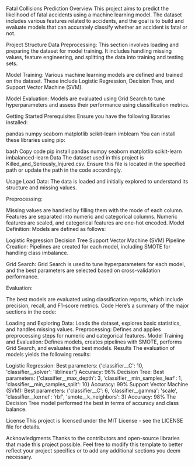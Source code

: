 Fatal Collisions Prediction
Overview
This project aims to predict the likelihood of fatal accidents using a machine learning model. The dataset includes various features related to accidents, and the goal is to build and evaluate models that can accurately classify whether an accident is fatal or not.

Project Structure
Data Preprocessing: This section involves loading and preparing the dataset for model training. It includes handling missing values, feature engineering, and splitting the data into training and testing sets.

Model Training: Various machine learning models are defined and trained on the dataset. These include Logistic Regression, Decision Tree, and Support Vector Machine (SVM).

Model Evaluation: Models are evaluated using Grid Search to tune hyperparameters and assess their performance using classification metrics.

Getting Started
Prerequisites
Ensure you have the following libraries installed:

pandas
numpy
seaborn
matplotlib
scikit-learn
imblearn
You can install these libraries using pip:

bash
Copy code
pip install pandas numpy seaborn matplotlib scikit-learn imbalanced-learn
Data
The dataset used in this project is Killed_and_Seriously_Injured.csv. Ensure this file is located in the specified path or update the path in the code accordingly.

Usage
Load Data:
The data is loaded and initially explored to understand its structure and missing values.

Preprocessing:

Missing values are handled by filling them with the mode of each column.
Features are separated into numeric and categorical columns.
Numeric features are scaled, and categorical features are one-hot encoded.
Model Definition:
Models are defined as follows:

Logistic Regression
Decision Tree
Support Vector Machine (SVM)
Pipeline Creation:
Pipelines are created for each model, including SMOTE for handling class imbalance.

Grid Search:
Grid Search is used to tune hyperparameters for each model, and the best parameters are selected based on cross-validation performance.

Evaluation:

The best models are evaluated using classification reports, which include precision, recall, and F1-score metrics.
Code
Here’s a summary of the major sections in the code:

Loading and Exploring Data: Loads the dataset, explores basic statistics, and handles missing values.
Preprocessing: Defines and applies preprocessing steps for numeric and categorical features.
Model Training and Evaluation: Defines models, creates pipelines with SMOTE, performs Grid Search, and evaluates the best models.
Results
The evaluation of models yields the following results:

Logistic Regression:
Best parameters: {'classifier__C': 10, 'classifier__solver': 'liblinear'}
Accuracy: 96%
Decision Tree:
Best parameters: {'classifier__max_depth': 3, 'classifier__min_samples_leaf': 1, 'classifier__min_samples_split': 10}
Accuracy: 99%
Support Vector Machine (SVM):
Best parameters: {'classifier__C': 6, 'classifier__gamma': 'scale', 'classifier__kernel': 'rbf', 'smote__k_neighbors': 3}
Accuracy: 98%
The Decision Tree model performed the best in terms of accuracy and class balance.

License
This project is licensed under the MIT License - see the LICENSE file for details.

Acknowledgments
Thanks to the contributors and open-source libraries that made this project possible.
Feel free to modify this template to better reflect your project specifics or to add any additional sections you deem necessary.